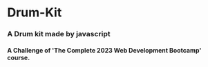 # Drum-Kit
### A Drum kit made by javascript
#### A Challenge of 'The Complete 2023 Web Development Bootcamp' course.
